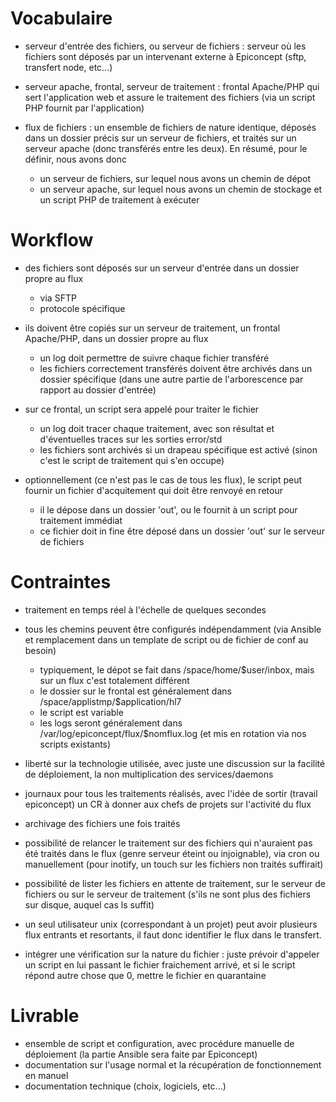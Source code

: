 Vocabulaire
===========

* serveur d'entrée des fichiers, ou serveur de fichiers : serveur où les fichiers sont déposés par un intervenant externe à Epiconcept (sftp, transfert node, etc...)
* serveur apache, frontal, serveur de traitement : frontal Apache/PHP qui sert l'application web et assure le traitement des fichiers (via un script PHP fournit par l'application)
* flux de fichiers : un ensemble de fichiers de nature identique, déposés dans un dossier précis sur un serveur de fichiers, et traités sur un serveur apache (donc transférés entre les deux). En résumé, pour le définir, nous avons donc

  * un serveur de fichiers, sur lequel nous avons un chemin de dépot
  * un serveur apache, sur lequel nous avons un chemin de stockage et un script PHP de traitement à exécuter

Workflow
========

* des fichiers sont déposés sur un serveur d'entrée dans un dossier propre au flux

  * via SFTP
  * protocole spécifique 

* ils doivent être copiés sur un serveur de traitement, un frontal Apache/PHP, dans un dossier propre au flux

  * un log doit permettre de suivre chaque fichier transféré
  * les fichiers correctement transférés doivent être archivés dans un dossier spécifique (dans une autre partie de l'arborescence par rapport au dossier d'entrée)

* sur ce frontal, un script sera appelé pour traiter le fichier

  * un log doit tracer chaque traitement, avec son résultat et d'éventuelles traces sur les sorties error/std
  * les fichiers sont archivés si un drapeau spécifique est activé (sinon c'est le script de traitement qui s'en occupe)

* optionnellement (ce n'est pas le cas de tous les flux), le script peut fournir un fichier d'acquitement qui doit être renvoyé en retour

  * il le dépose dans un dossier 'out', ou le fournit à un script pour traitement immédiat
  * ce fichier doit in fine être déposé dans un dossier 'out' sur le serveur de fichiers

Contraintes
===========

* traitement en temps réel à l'échelle de quelques secondes
* tous les chemins peuvent être configurés indépendamment (via Ansible et remplacement dans un template de script ou de fichier de conf au besoin)

  * typiquement, le dépot se fait dans /space/home/$user/inbox, mais sur un flux c'est totalement différent
  * le dossier sur le frontal est généralement dans /space/applistmp/$application/hl7
  * le script est variable
  * les logs seront généralement dans /var/log/epiconcept/flux/$nomflux.log (et mis en rotation via nos scripts existants)

* liberté sur la technologie utilisée, avec juste une discussion sur la facilité de déploiement, la non multiplication des services/daemons
* journaux pour tous les traitements réalisés, avec l'idée de sortir (travail epiconcept) un CR à donner aux chefs de projets sur l'activité du flux
* archivage des fichiers une fois traités
* possibilité de relancer le traitement sur des fichiers qui n'auraient pas été traités dans le flux (genre serveur éteint ou injoignable), via cron ou manuellement (pour inotify, un touch sur les fichiers non traités suffirait)
* possibilité de lister les fichiers en attente de traitement, sur le serveur de fichiers ou sur le serveur de traitement (s'ils ne sont plus des fichiers sur disque, auquel cas ls suffit)
* un seul utilisateur unix (correspondant à un projet) peut avoir plusieurs flux entrants et resortants, il faut donc identifier le flux dans le transfert.
* intégrer une vérification sur la nature du fichier : juste prévoir d'appeler un script en lui passant le fichier fraichement arrivé, et si le script répond autre chose que 0, mettre le fichier en quarantaine

Livrable
========

* ensemble de script et configuration, avec procédure manuelle de déploiement (la partie Ansible sera faite par Epiconcept)
* documentation sur l'usage normal et la récupération de fonctionnement en manuel
* documentation technique (choix, logiciels, etc...) 
